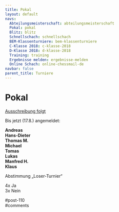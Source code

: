 ```yaml
---
title: Pokal 
layout: default
navs:
  Abteilungsmeisterschaft: abteilungsmeisterschaft
  Pokal: pokal
  Blitz: blitz
  Schnellschach: schnellschach
  BEM-Klassenturniere: bem-klassenturniere
  C-Klasse 2018: c-klasse-2018
  D-Klasse 2018: d-klasse-2018
  Training: training
  Ergebnisse melden: ergebnisse-melden
  Online Schach: online-chessmail-de
navbar: false
parent_title: Turniere
---
```

<div class="post-110 page type-page status-publish hentry" id="post-110">
<h1 class="entry-title">Pokal</h1>
<div class="entry-content">
<p><span style="text-decoration: underline;">Ausschreibung folgt</span></p>
<p>Bis jetzt (17.8.) angemeldet:</p>
<p><strong>Andreas</strong><br/>
<strong>Hans-Dieter</strong><br/>
<strong>Thomas M.</strong><br/>
<strong>Michael</strong><br/>
<strong>Tomas</strong><br/>
<strong>Lukas</strong><br/>
<strong>Manfred H.</strong><br/>
<strong>Klaus</strong></p>
<p>Abstimmung „Loser-Turnier“</p>
<p>4x Ja<br/>
3x Nein</p>
</div><!-- .entry-content -->
</div> #post-110 
<div id="comments">
</div> #comments 
